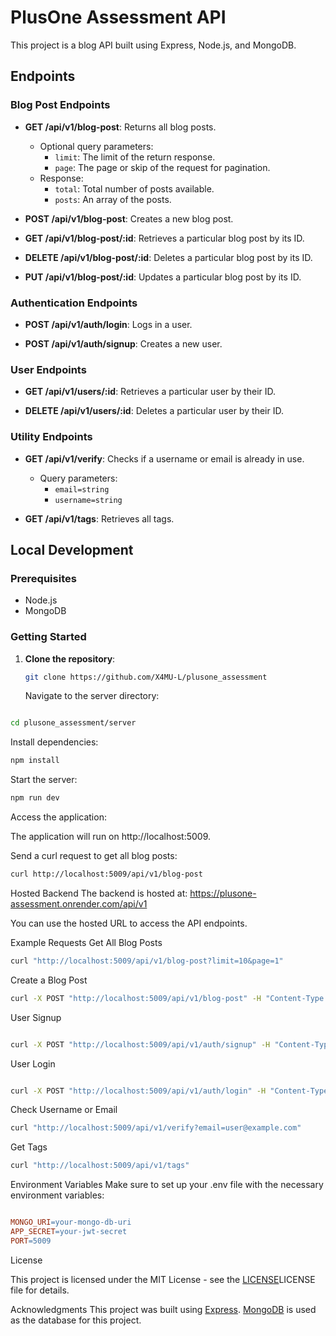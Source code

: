 # PlusOne Assessment API

This project is a blog API built using Express, Node.js, and MongoDB.

## Endpoints

### Blog Post Endpoints

- **GET /api/v1/blog-post**: Returns all blog posts.

  - Optional query parameters:
    - `limit`: The limit of the return response.
    - `page`: The page or skip of the request for pagination.
  - Response:
    - `total`: Total number of posts available.
    - `posts`: An array of the posts.

- **POST /api/v1/blog-post**: Creates a new blog post.

- **GET /api/v1/blog-post/:id**: Retrieves a particular blog post by its ID.

- **DELETE /api/v1/blog-post/:id**: Deletes a particular blog post by its ID.

- **PUT /api/v1/blog-post/:id**: Updates a particular blog post by its ID.

### Authentication Endpoints

- **POST /api/v1/auth/login**: Logs in a user.

- **POST /api/v1/auth/signup**: Creates a new user.

### User Endpoints

- **GET /api/v1/users/:id**: Retrieves a particular user by their ID.

- **DELETE /api/v1/users/:id**: Deletes a particular user by their ID.

### Utility Endpoints

- **GET /api/v1/verify**: Checks if a username or email is already in use.

  - Query parameters:
    - `email=string`
    - `username=string`

- **GET /api/v1/tags**: Retrieves all tags.

## Local Development

### Prerequisites

- Node.js
- MongoDB

### Getting Started

1. **Clone the repository**:

   ```sh
   git clone https://github.com/X4MU-L/plusone_assessment
   ```

   Navigate to the server directory:

```sh

cd plusone_assessment/server
```

Install dependencies:

```sh
npm install
```

Start the server:

```sh
npm run dev
```

Access the application:

The application will run on http://localhost:5009.

Send a curl request to get all blog posts:

```sh
curl http://localhost:5009/api/v1/blog-post
```

Hosted Backend
The backend is hosted at: https://plusone-assessment.onrender.com/api/v1

You can use the hosted URL to access the API endpoints.

Example Requests
Get All Blog Posts

```sh
curl "http://localhost:5009/api/v1/blog-post?limit=10&page=1"
```

Create a Blog Post

```sh
curl -X POST "http://localhost:5009/api/v1/blog-post" -H "Content-Type: application/json" -d '{"title": "New Post", "content": "This is the content of the new post.", "userId": "sshbhsnbhjbdj"}'
```

User Signup

```sh

curl -X POST "http://localhost:5009/api/v1/auth/signup" -H "Content-Type: application/json" -d '{"firstName": "newuser", "lastName": "newuser", "email": "newuser@example.com", "password": "password123"}'
```

User Login

```sh

curl -X POST "http://localhost:5009/api/v1/auth/login" -H "Content-Type: application/json" -d '{"email": "user@example.com", "password": "password123"}'
```

Check Username or Email

```sh
curl "http://localhost:5009/api/v1/verify?email=user@example.com"
```

Get Tags

```sh
curl "http://localhost:5009/api/v1/tags"
```

Environment Variables
Make sure to set up your .env file with the necessary environment variables:

```makefile

MONGO_URI=your-mongo-db-uri
APP_SECRET=your-jwt-secret
PORT=5009
```

License

This project is licensed under the MIT License - see the [LICENSE](../LICENSE)LICENSE file for details.

Acknowledgments
This project was built using [Express](https://expressjs.com/).
[MongoDB](https://www.mongodb.com/) is used as the database for this project.
